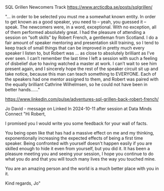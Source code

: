 
SQL Grillen Newcomers Track
https://www.arcticdba.se/posts/sqlgrillen/

"...
in order to be selected you must me a somewhat known entity. In order to get known as a good speaker, you need to – yeah, you guessed it – speak.
 The newcomers were, in a word, exceptional. With no exception, all of them performed absolutely great. I had the pleasure of attending a session on “soft skills” 
 by Robert French, a gentleman from Scotland. I do a fair amount of speaker mentoring and presentation skill training, so I tend to keep track of small things 
 that can be improved in pretty much every speaker I listen to, but Robert was … as close to absolutely brilliant as I’ve ever seen. I can’t remember the last time 
 I left a session with such a feeling of disbelief due to having watched a master at work. I can’t wait to see him present again, and I sincerely hope the rest 
 of the speaker circuit sit up and take notice, because this man can teach something to EVERYONE. Each of the speakers had one mentor assigned to them, 
 and Robert was paired with the equally brilliant Cathrine Wilhelmsen, so he could not have been in better hands......"

 https://www.linkedin.com/pulse/adventures-sql-grillen-back-robert-french/


Jo David - message on Linked In 2024-10-11 after session at Data Minds Connect
"Hi Robert,

I promised you I would write you some feedback for your wall of facts.

You being open like that has had a massive effect on me and my thinking, exponentionally increasing the expected effects of being a first time speaker. 
Being confronted with yourself doesn't happen easily if you are skilled enough to hide it even from yourself, but you did it.
It has been a pleasure meeting you and seeing your session, I hope you continue to do what you do and that you will touch many lives the way you touched mine.

You are an amazing person and the world is a much better place with you in it.

Kind regards,
Jo"